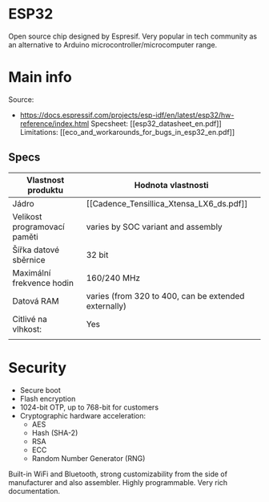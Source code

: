 # ESP32
Open source chip designed by Espresif. Very popular in tech community as an alternative to Arduino microcontroller/microcomputer range.

# Main info
Source:
- https://docs.espressif.com/projects/esp-idf/en/latest/esp32/hw-reference/index.html
Specsheet: [[esp32_datasheet_en.pdf]]
Limitations: [[eco_and_workarounds_for_bugs_in_esp32_en.pdf]]
## Specs

| Vlastnost produktu           | Hodnota vlastnosti                                                                                                                                                       |
| ---------------------------- | ------------------------------------------------------------------------------------------------------------------------------------------------------------------------ |
| Jádro                        | [[Cadence_Tensillica_Xtensa_LX6_ds.pdf]] |
| Velikost programovací paměti | varies by SOC variant and assembly                                                                                                                                                                 |
| Šířka datové sběrnice        | 32 bit                                                                                                                                                                   |
| Maximální frekvence hodin    | 160/240 MHz                                                                                                                                                                  |
| Datová RAM                   | varies (from 320 to 400, can be extended externally)                                                                                                                                                                |
| Citlivé na vlhkost:          | Yes                                                                                                                                                                      |
|                              |                                                                                                                                                                          |

# Security
- Secure boot
- Flash encryption
- 1024-bit OTP, up to 768-bit for customers
- Cryptographic hardware acceleration:
	- AES
	- Hash (SHA-2)
	- RSA
	- ECC
	- Random Number Generator (RNG)
		
Built-in WiFi and Bluetooth, strong customizability from the side of manufacturer and also assembler. Highly programmable.
Very rich documentation.
